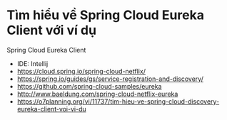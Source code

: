 # Tìm hiểu về Spring Cloud Eureka Client với ví dụ

Spring Cloud Eureka Client

- IDE: Intellij
- https://cloud.spring.io/spring-cloud-netflix/
- https://spring.io/guides/gs/service-registration-and-discovery/
- https://github.com/spring-cloud-samples/eureka
- http://www.baeldung.com/spring-cloud-netflix-eureka
- https://o7planning.org/vi/11737/tim-hieu-ve-spring-cloud-discovery-eureka-client-voi-vi-du
